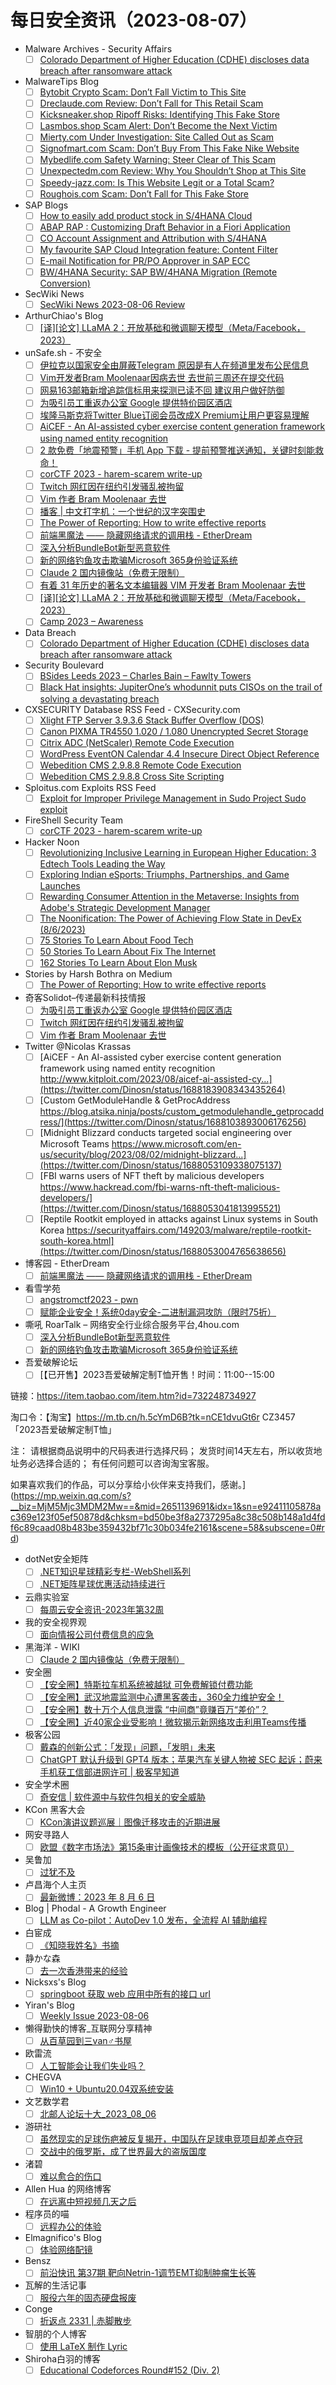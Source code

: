 # 每日安全资讯（2023-08-07）

- Malware Archives - Security Affairs
  - [ ] [Colorado Department of Higher Education (CDHE) discloses data breach after ransomware attack](https://securityaffairs.com/149228/data-breach/colorado-department-of-higher-education-data-breach.html)
- MalwareTips Blog
  - [ ] [Bytobit Crypto Scam: Don’t Fall Victim to This Site](https://malwaretips.com/blogs/bytobit/)
  - [ ] [Dreclaude.com Review: Don’t Fall for This Retail Scam](https://malwaretips.com/blogs/dreclaude-com/)
  - [ ] [Kicksneaker.shop Ripoff Risks: Identifying This Fake Store](https://malwaretips.com/blogs/kicksneaker-shop/)
  - [ ] [Lasmbos.shop Scam Alert: Don’t Become the Next Victim](https://malwaretips.com/blogs/lasmbos-shop/)
  - [ ] [Mierty.com Under Investigation: Site Called Out as Scam](https://malwaretips.com/blogs/mierty-com/)
  - [ ] [Signofmart.com Scam: Don’t Buy From This Fake Nike Website](https://malwaretips.com/blogs/signofmart-com/)
  - [ ] [Mybedlife.com Safety Warning: Steer Clear of This Scam](https://malwaretips.com/blogs/mybedlife-com/)
  - [ ] [Unexpectedm.com Review: Why You Shouldn’t Shop at This Site](https://malwaretips.com/blogs/unexpectedm-com/)
  - [ ] [Speedy-jazz.com: Is This Website Legit or a Total Scam?](https://malwaretips.com/blogs/speedy-jazz-com/)
  - [ ] [Roughois.com Scam: Don’t Fall for This Fake Store](https://malwaretips.com/blogs/roughois-com/)
- SAP Blogs
  - [ ] [How to easily add product stock in S/4HANA Cloud](https://blogs.sap.com/2023/08/06/how-to-easily-add-product-stock-in-s-4hana-cloud/)
  - [ ] [ABAP RAP : Customizing Draft Behavior in a Fiori Application](https://blogs.sap.com/2023/08/06/abap-rap-customizing-draft-behavior-in-a-fiori-application/)
  - [ ] [CO Account Assignment and Attribution with S/4HANA](https://blogs.sap.com/2023/08/06/co-account-assignment-and-attribution-with-s-4hana/)
  - [ ] [My favourite SAP Cloud Integration feature: Content Filter](https://blogs.sap.com/2023/08/06/my-favourite-sap-cloud-integration-feature-content-filter/)
  - [ ] [E-mail Notification for PR/PO Approver in SAP ECC](https://blogs.sap.com/2023/08/06/e-mail-notification-for-pr-po-approver-in-sap/)
  - [ ] [BW/4HANA Security: SAP BW/4HANA Migration (Remote Conversion)](https://blogs.sap.com/2023/08/06/bw-4hana-security-sap-bw-4hana-migration-remote-conversion/)
- SecWiki News
  - [ ] [SecWiki News 2023-08-06 Review](http://www.sec-wiki.com/?2023-08-06)
- ArthurChiao's Blog
  - [ ] [[译][论文] LLaMA 2：开放基础和微调聊天模型（Meta/Facebook，2023）](https://arthurchiao.github.io/blog/llama2-paper-zh/)
- unSafe.sh - 不安全
  - [ ] [伊拉克以国家安全由屏蔽Telegram 原因是有人在频道里发布公民信息](https://buaq.net/go-173793.html)
  - [ ] [Vim开发者Bram Moolenaar因病去世 去世前三周还在提交代码](https://buaq.net/go-173794.html)
  - [ ] [网易163邮箱新增追踪信标用来探测已读不回 建议用户做好防御](https://buaq.net/go-173795.html)
  - [ ] [为吸引员工重返办公室 Google 提供特价园区酒店](https://buaq.net/go-173790.html)
  - [ ] [埃隆马斯克将Twitter Blue订阅会员改成X Premium让用户更容易理解](https://buaq.net/go-173796.html)
  - [ ] [AiCEF - An AI-assisted cyber exercise content generation framework using named entity recognition](https://buaq.net/go-173789.html)
  - [ ] [2 款免费「地震预警」手机 App 下载 - 提前预警推送通知，关键时刻能救命！](https://buaq.net/go-173798.html)
  - [ ] [corCTF 2023 - harem-scarem write-up](https://buaq.net/go-173799.html)
  - [ ] [Twitch 网红因在纽约引发骚乱被拘留](https://buaq.net/go-173791.html)
  - [ ] [Vim 作者 Bram Moolenaar 去世](https://buaq.net/go-173792.html)
  - [ ] [播客 | 中文打字机：一个世纪的汉字突围史](https://buaq.net/go-173788.html)
  - [ ] [The Power of Reporting: How to write effective reports](https://buaq.net/go-173787.html)
  - [ ] [前端黑魔法 —— 隐藏网络请求的调用栈 - EtherDream](https://buaq.net/go-173785.html)
  - [ ] [深入分析BundleBot新型恶意软件](https://buaq.net/go-173782.html)
  - [ ] [新的网络钓鱼攻击欺骗Microsoft 365身份验证系统](https://buaq.net/go-173783.html)
  - [ ] [Claude 2 国内镜像站（免费无限制）](https://buaq.net/go-173784.html)
  - [ ] [有着 31 年历史的著名文本编辑器 VIM 开发者 Bram Moolenaar 去世](https://buaq.net/go-173779.html)
  - [ ] [[译][论文] LLaMA 2：开放基础和微调聊天模型（Meta/Facebook，2023）](https://buaq.net/go-173797.html)
  - [ ] [Camp 2023 – Awareness](https://buaq.net/go-173781.html)
- Data Breach
  - [ ] [Colorado Department of Higher Education (CDHE) discloses data breach after ransomware attack](https://securityaffairs.com/149228/data-breach/colorado-department-of-higher-education-data-breach.html)
- Security Boulevard
  - [ ] [BSides Leeds 2023 – Charles Bain –  Fawlty Towers](https://securityboulevard.com/2023/08/bsides-leeds-2023-charles-bain-fawlty-towers/)
  - [ ] [Black Hat insights: JupiterOne’s whodunnit puts CISOs on the trail of solving a devastating breach](https://securityboulevard.com/2023/08/black-hat-insights-jupiterones-whodunnit-puts-cisos-on-the-trail-of-solving-a-devastating-breach/)
- CXSECURITY Database RSS Feed - CXSecurity.com
  - [ ] [Xlight FTP Server 3.9.3.6 Stack Buffer Overflow (DOS)](https://cxsecurity.com/issue/WLB-2023080032)
  - [ ] [Canon PIXMA TR4550 1.020 / 1.080 Unencrypted Secret Storage](https://cxsecurity.com/issue/WLB-2023080031)
  - [ ] [Citrix ADC (NetScaler) Remote Code Execution](https://cxsecurity.com/issue/WLB-2023080030)
  - [ ] [WordPress EventON Calendar 4.4 Insecure Direct Object Reference](https://cxsecurity.com/issue/WLB-2023080029)
  - [ ] [Webedition CMS 2.9.8.8 Remote Code Execution](https://cxsecurity.com/issue/WLB-2023080028)
  - [ ] [Webedition CMS 2.9.8.8 Cross Site Scripting](https://cxsecurity.com/issue/WLB-2023080027)
- Sploitus.com Exploits RSS Feed
  - [ ] [Exploit for Improper Privilege Management in Sudo Project Sudo exploit](https://sploitus.com/exploit?id=4331D355-28DD-52B7-AE70-FBB2C3B7BC00&utm_source=rss&utm_medium=rss)
- FireShell Security Team
  - [ ] [corCTF 2023 - harem-scarem write-up](https://fireshellsecurity.team/corctf2023-harem-scarem/)
- Hacker Noon
  - [ ] [Revolutionizing Inclusive Learning in European Higher Education: 3 Edtech Tools Leading the Way](https://hackernoon.com/revolutionizing-inclusive-learning-in-european-higher-education-3-edtech-tools-leading-the-way?source=rss)
  - [ ] [Exploring Indian eSports: Triumphs, Partnerships, and Game Launches](https://hackernoon.com/exploring-indian-esports-triumphs-partnerships-and-game-launches?source=rss)
  - [ ] [Rewarding Consumer Attention in the Metaverse: Insights from Adobe's Strategic Development Manager](https://hackernoon.com/rewarding-consumer-attention-in-the-metaverse-insights-from-adobes-strategic-development-manager?source=rss)
  - [ ] [The Noonification: The Power of Achieving Flow State in DevEx (8/6/2023)](https://hackernoon.com/8-6-2023-noonification?source=rss)
  - [ ] [75 Stories To Learn About Food Tech](https://hackernoon.com/75-stories-to-learn-about-food-tech?source=rss)
  - [ ] [50 Stories To Learn About Fix The Internet](https://hackernoon.com/50-stories-to-learn-about-fix-the-internet?source=rss)
  - [ ] [162 Stories To Learn About Elon Musk](https://hackernoon.com/162-stories-to-learn-about-elon-musk?source=rss)
- Stories by Harsh Bothra on Medium
  - [ ] [The Power of Reporting: How to write effective reports](https://hbothra22.medium.com/the-power-of-reporting-how-to-write-effective-reports-4034d6c87eca?source=rss-54fa249211d2------2)
- 奇客Solidot–传递最新科技情报
  - [ ] [为吸引员工重返办公室 Google 提供特价园区酒店](https://www.solidot.org/story?sid=75718)
  - [ ] [Twitch 网红因在纽约引发骚乱被拘留](https://www.solidot.org/story?sid=75717)
  - [ ] [Vim 作者 Bram Moolenaar 去世](https://www.solidot.org/story?sid=75716)
- Twitter @Nicolas Krassas
  - [ ] [AiCEF - An AI-assisted cyber exercise content generation framework using named entity recognition http://www.kitploit.com/2023/08/aicef-ai-assisted-cy...](https://twitter.com/Dinosn/status/1688183908343435264)
  - [ ] [Custom GetModuleHandle & GetProcAddress https://blog.atsika.ninja/posts/custom_getmodulehandle_getprocaddress/](https://twitter.com/Dinosn/status/1688103893006176256)
  - [ ] [Midnight Blizzard conducts targeted social engineering over Microsoft Teams https://www.microsoft.com/en-us/security/blog/2023/08/02/midnight-blizzard...](https://twitter.com/Dinosn/status/1688053109338075137)
  - [ ] [FBI warns users of NFT theft by malicious developers https://www.hackread.com/fbi-warns-nft-theft-malicious-developers/](https://twitter.com/Dinosn/status/1688053041813995521)
  - [ ] [Reptile Rootkit employed in attacks against Linux systems in South Korea https://securityaffairs.com/149203/malware/reptile-rootkit-south-korea.html](https://twitter.com/Dinosn/status/1688053004765638656)
- 博客园 - EtherDream
  - [ ] [前端黑魔法 —— 隐藏网络请求的调用栈 - EtherDream](https://www.cnblogs.com/index-html/p/hide-request-initiator.html)
- 看雪学苑
  - [ ] [angstromctf2023 - pwn](https://mp.weixin.qq.com/s?__biz=MjM5NTc2MDYxMw==&mid=2458511583&idx=1&sn=6213024c9aebe18308c20ef3d2fada61&chksm=b18ed85586f9514324faa57c8a240c4446c1fbd72b534f3b363df48f0c8d7728b40923ab4ed2&scene=58&subscene=0#rd)
  - [ ] [赋能企业安全！系统0day安全-二进制漏洞攻防（限时75折）](https://mp.weixin.qq.com/s?__biz=MjM5NTc2MDYxMw==&mid=2458511583&idx=2&sn=5abcbfe9689cc31587ec3fa07f5217d3&chksm=b18ed85586f951433532f6e06b1e342136c87c64b365e740d5b7428e53edc06be6f464b0524a&scene=58&subscene=0#rd)
- 嘶吼 RoarTalk – 网络安全行业综合服务平台,4hou.com
  - [ ] [深入分析BundleBot新型恶意软件](https://www.4hou.com/posts/JKXg)
  - [ ] [新的网络钓鱼攻击欺骗Microsoft 365身份验证系统](https://www.4hou.com/posts/qpD7)
- 吾爱破解论坛
  - [ ] [【已开售】2023吾爱破解定制T恤开售！时间：11:00--15:00

链接：https://item.taobao.com/item.htm?id=732248734927

淘口令：【淘宝】https://m.tb.cn/h.5cYmD6B?tk=nCE1dvuGt6r CZ3457 「2023吾爱破解定制T恤」

注：
请根据商品说明中的尺码表进行选择尺码；
发货时间14天左右，所以收货地址务必选择合适的；
有任何问题可以咨询淘宝客服。

如果喜欢我们的作品，可以分享给小伙伴来支持我们，感谢。](https://mp.weixin.qq.com/s?__biz=MjM5Mjc3MDM2Mw==&mid=2651139691&idx=1&sn=e92411105878ac369e123f05ef50878d&chksm=bd50be3f8a2737295a8c38c508b148a1d4fdf6c89caad08b483be359432bf71c30b034fe2161&scene=58&subscene=0#rd)
- dotNet安全矩阵
  - [ ] [.NET知识星球精彩专栏-WebShell系列](https://mp.weixin.qq.com/s?__biz=MzUyOTc3NTQ5MA==&mid=2247488207&idx=1&sn=7e953a45c3a64a6aaa97796b753cbad6&chksm=fa5abc22cd2d3534fd9781db2499e528597b9704fa936411e15a8fa7fcf25456770e0a9aa7c1&scene=58&subscene=0#rd)
  - [ ] [.NET矩阵星球优惠活动持续进行](https://mp.weixin.qq.com/s?__biz=MzUyOTc3NTQ5MA==&mid=2247488207&idx=2&sn=826c9497733d28c9095a47c5e17a6db4&chksm=fa5abc22cd2d35342a275002efefeffeaeb5d295c57310a692ce140f68bf4f0c3445d27e8efb&scene=58&subscene=0#rd)
- 云鼎实验室
  - [ ] [每周云安全资讯-2023年第32周](https://mp.weixin.qq.com/s?__biz=MzU3ODAyMjg4OQ==&mid=2247494987&idx=1&sn=3d81dace16736ba8f8c5ecd0a2a51227&chksm=fd7911cdca0e98db7cef10787d482b7106c3d59333c1be9c0a508b6306ec7f83a57b3b47b1b5&scene=58&subscene=0#rd)
- 我的安全视界观
  - [ ] [面向情报公司付费信息的应急](https://mp.weixin.qq.com/s?__biz=MzI3Njk2OTIzOQ==&mid=2247485338&idx=1&sn=794ae1cf2bb72f67429528a256157b8c&chksm=eb6c25e2dc1bacf48da84f1bc449629fb376400b3489ac0d71c464aa6360de6f6c68ae7cd8dd&scene=58&subscene=0#rd)
- 黑海洋 - WIKI
  - [ ] [Claude 2 国内镜像站（免费无限制）](https://blog.upx8.com/3748)
- 安全圈
  - [ ] [【安全圈】特斯拉车机系统被越狱 可免费解锁付费功能](https://mp.weixin.qq.com/s?__biz=MzIzMzE4NDU1OQ==&mid=2652041383&idx=1&sn=dbd7fd0f1fa42c428e763fb0e0dd4f6c&chksm=f36fdce7c41855f1e0a31747f4dca40c52da6f6349ab957ddafae0e9cd57d93cb78029548007&scene=58&subscene=0#rd)
  - [ ] [【安全圈】武汉地震监测中心遭黑客袭击，360全力维护安全！](https://mp.weixin.qq.com/s?__biz=MzIzMzE4NDU1OQ==&mid=2652041383&idx=2&sn=db50b0447574cac8a06833de3ea3b5aa&chksm=f36fdce7c41855f184ad0ee7a3ab6c3ff2c9d1e322e493743de3e68303ec657795eb2497b02d&scene=58&subscene=0#rd)
  - [ ] [【安全圈】数十万个人信息泄露 “中间商”竟赚百万“差价”？](https://mp.weixin.qq.com/s?__biz=MzIzMzE4NDU1OQ==&mid=2652041383&idx=3&sn=007f24a7d3d639df2749b855df8b644d&chksm=f36fdce7c41855f1bbcbb746ccd2df65b9918b6057670b41e66a5554760d2205a7acef0dc5a3&scene=58&subscene=0#rd)
  - [ ] [【安全圈】近40家企业受影响！微软揭示新网络攻击利用Teams传播](https://mp.weixin.qq.com/s?__biz=MzIzMzE4NDU1OQ==&mid=2652041383&idx=4&sn=bc71f317b43409cc866ebb4b990784c7&chksm=f36fdce7c41855f1279277701cb64c67f50be6054863707624377c01991f863a6abbcaca4415&scene=58&subscene=0#rd)
- 极客公园
  - [ ] [戴森的创新公式：「发现」问题，「发明」未来](https://mp.weixin.qq.com/s?__biz=MTMwNDMwODQ0MQ==&mid=2653005349&idx=1&sn=b56becde83ac18d5c37a15945fece67e&chksm=7e54db9349235285d7f1b066354d13ae9d3a3902cd48b02b3aba9643a2a4d378cd5df1a0c985&scene=58&subscene=0#rd)
  - [ ] [ChatGPT 默认升级到 GPT4 版本；苹果汽车关键人物被 SEC 起诉；蔚来手机获工信部进网许可 | 极客早知道](https://mp.weixin.qq.com/s?__biz=MTMwNDMwODQ0MQ==&mid=2653005348&idx=1&sn=94c040f40cda751d3cd3b75c9bf1b312&chksm=7e54db9249235284fef0fc07e8e2c66b203c46a37f8deacd124ae54df251ee5d6abdc05817dc&scene=58&subscene=0#rd)
- 安全学术圈
  - [ ] [奇安信 | 软件源中与软件包相关的安全威胁](https://mp.weixin.qq.com/s?__biz=MzU5MTM5MTQ2MA==&mid=2247489312&idx=1&sn=0a1488ea54a855294f646e2e9eba4b73&chksm=fe2ee8abc95961bd4aee85adaa7b76f6b4ebf05b192d764f6338a6e402eeda481e36a92780a6&scene=58&subscene=0#rd)
- KCon 黑客大会
  - [ ] [KCon演讲议题巡展｜图像迁移攻击的近期进展](https://mp.weixin.qq.com/s?__biz=MzIzOTAwNzc1OQ==&mid=2651136933&idx=1&sn=85ca7e138a4359c926a9d3e43344a908&chksm=f2c122c5c5b6abd3d18fdfa920a682d40a508675d2d597e26cc07c215a9ad8779b80ffc5da29&scene=58&subscene=0#rd)
- 网安寻路人
  - [ ] [欧盟《数字市场法》第15条审计画像技术的模板（公开征求意见）](https://mp.weixin.qq.com/s?__biz=MzIxODM0NDU4MQ==&mid=2247500189&idx=1&sn=bc7fffd862ab181718c701e670b6a85a&chksm=97e97c77a09ef5617e06ba387f2b5a5e36fabca954c456649a2081fa1f45d20265b7b4230258&scene=58&subscene=0#rd)
- 吴鲁加
  - [ ] [过犹不及](https://mp.weixin.qq.com/s?__biz=Mzg5NDY4ODM1MA==&mid=2247484472&idx=1&sn=dc616304b4f48e66364c7371650a2cd4&chksm=c01a8909f76d001fdb4c3993e4ceea0940c9f30069943b1bde06de357792476d7cb63f52832b&scene=58&subscene=0#rd)
- 卢昌海个人主页
  - [ ] [最新微博：2023 年 8 月 6 日](https://www.changhai.org/articles/miscellaneous/blog/202308.php#latest)
- Blog | Phodal - A Growth Engineer
  - [ ] [LLM as Co-pilot：AutoDev 1.0 发布，全流程 AI 辅助编程](http://www.phodal.com/blog/llm-as-copilot-auto-dev-1.0.0/)
- 白宦成
  - [ ] [《知晓我姓名》书摘](https://www.ixiqin.com/2023/08/06/know-my-name-booknotes/)
- 静かな森
  - [ ] [去一次香港带来的经验](https://innei.in/posts/experience/first-went-to-hongkong-experience)
- Nicksxs's Blog
  - [ ] [springboot 获取 web 应用中所有的接口 url](https://nicksxs.me/2023/08/06/springboot-%E8%8E%B7%E5%8F%96-web-%E5%BA%94%E7%94%A8%E4%B8%AD%E6%89%80%E6%9C%89%E7%9A%84%E6%8E%A5%E5%8F%A3-url/)
- Yiran's Blog
  - [ ] [Weekly Issue 2023-08-06](https://zdyxry.github.io/2023/08/06/Weekly-Issue-2023-08-06/)
- 懒得勤快的博客_互联网分享精神
  - [ ] [从百草园到三van♂书屋](https://masuit.com/2121)
- 欧雷流
  - [ ] [人工智能会让我们失业吗？](https://ourai.ws/posts/will-artificial-intelligence-take-our-jobs/)
- CHEGVA
  - [ ] [Win10 + Ubuntu20.04双系统安装](https://chegva.com/5761.html)
- 文艺数学君
  - [ ] [北邮人论坛十大_2023_08_06](https://mathpretty.com/16195.html)
- 游研社
  - [ ] [虽然现实的足球伤疤被反复揭开，中国队在足球电竞项目却差点夺冠](https://www.yystv.cn/p/11040)
  - [ ] [交战中的俄罗斯，成了世界最大的盗版国度](https://www.yystv.cn/p/11039)
- 渚碧
  - [ ] [难以愈合的伤口](https://jubeny.com/2023/08/the-wound-hard-to-heal/)
- Allen Hua 的网络博客
  - [ ] [在远离中短视频几天之后](https://hellodk.cn/post/1142)
- 程序员的喵
  - [ ] [远程办公的体验](http://catcoding.me/p/remote-work/)
- Elmagnifico's Blog
  - [ ] [体验网络配镜](https://elmagnifico.tech/2023/08/07/Glasses-Optometry/)
- Bensz
  - [ ] [前沿快讯 第37期 靶向Netrin-1调节EMT抑制肿瘤生长等](https://blognas.hwb0307.com/other/5450)
- 瓦解的生活记事
  - [ ] [服役六年的固态硬盘报废](https://hin.cool/posts/ssddead.html)
- Conge
  - [ ] [折返点 2331 | 赤脚散步](https://conge.livingwithfcs.org/2023/08/06/ReturnPoint-walk-barefeet/)
- 智朋的个人博客
  - [ ] [使用 LaTeX 制作 Lyric](https://coffeelize.top/posts/20230806214851.html)
- Shiroha白羽的博客
  - [ ] [Educational Codeforces Round#152 (Div. 2)](http://example.com/2023/08/06/acm/EducationalCodeforcesRound152/)
